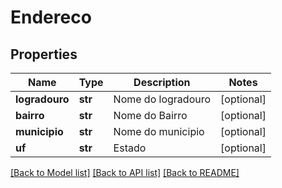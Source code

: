 # Endereco

## Properties
Name | Type | Description | Notes
------------ | ------------- | ------------- | -------------
**logradouro** | **str** | Nome do logradouro | [optional] 
**bairro** | **str** | Nome do Bairro | [optional] 
**municipio** | **str** | Nome do municipio | [optional] 
**uf** | **str** | Estado | [optional] 

[[Back to Model list]](../README.md#documentation-for-models) [[Back to API list]](../README.md#documentation-for-api-endpoints) [[Back to README]](../README.md)


